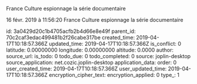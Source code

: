 France Culture espionnage la série documentaire

16 févr. 2019 à 11:56:20
France Culture espionnage la série documentaire


id: 3a0429d20c1b4705acfb2b4d66e8e49f
parent_id: 70c2caf3edac499481b2f26cabe317be
created_time: 2019-04-17T10:18:57.366Z
updated_time: 2019-04-17T10:18:57.366Z
is_conflict: 0
latitude: 0.00000000
longitude: 0.00000000
altitude: 0.0000
author: 
source_url: 
is_todo: 0
todo_due: 0
todo_completed: 0
source: joplin-desktop
source_application: net.cozic.joplin-desktop
application_data: 
order: 0
user_created_time: 2019-04-17T10:18:57.366Z
user_updated_time: 2019-04-17T10:18:57.366Z
encryption_cipher_text: 
encryption_applied: 0
type_: 1